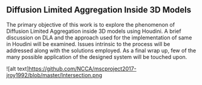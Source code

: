## Diffusion Limited Aggregation Inside 3D Models

The primary objective of this work is to explore the phenomenon of Diffusion Limited Aggregation inside 3D models using Houdini. A brief discussion on DLA and the approach used for the implementation of same in Houdini will be examined. Issues intrinsic to the process will
be addressed along with the solutions employed. As a final wrap up, few of the many possible application of the designed system will be touched upon.


![alt text]https://github.com/NCCA/mscproject2017-jroy1992/blob/master/Intersection.png
